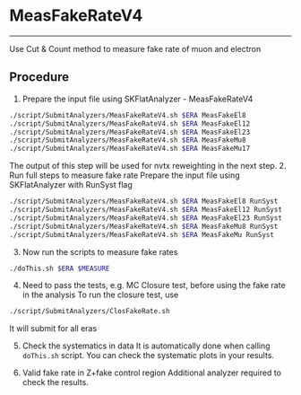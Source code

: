 # MeasFakeRateV4
---
Use Cut & Count method to measure fake rate of muon and electron

## Procedure
1. Prepare the input file using SKFlatAnalyzer - MeasFakeRateV4
```bash
./script/SubmitAnalyzers/MeasFakeRateV4.sh $ERA MeasFakeEl8
./script/SubmitAnalyzers/MeasFakeRateV4.sh $ERA MeasFakeEl12
./script/SubmitAnalyzers/MeasFakeRateV4.sh $ERA MeasFakeEl23
./script/SubmitAnalyzers/MeasFakeRateV4.sh $ERA MeasFakeMu8
./script/SubmitAnalyzers/MeasFakeRateV4.sh $ERA MeasFakeMu17
```
The output of this step will be used for nvtx reweighting in the next step.
2. Run full steps to measure fake rate
Prepare the input file using SKFlatAnalyzer with RunSyst flag
```bash
./script/SubmitAnalyzers/MeasFakeRateV4.sh $ERA MeasFakeEl8 RunSyst
./script/SubmitAnalyzers/MeasFakeRateV4.sh $ERA MeasFakeEl12 RunSyst
./script/SubmitAnalyzers/MeasFakeRateV4.sh $ERA MeasFakeEl23 RunSyst
./script/SubmitAnalyzers/MeasFakeRateV4.sh $ERA MeasFakeMu8 RunSyst
./script/SubmitAnalyzers/MeasFakeRateV4.sh $ERA MeasFakeMu RunSyst
```
3. Now run the scripts to measure fake rates
```bash
./doThis.sh $ERA $MEASURE
```

4. Need to pass the tests, e.g. MC Closure test, before using the fake rate in the analysis
To run the closure test, use
```bash
./script/SubmitAnalyzers/ClosFakeRate.sh
```
It will submit for all eras

5. Check the systematics in data
It is automatically done when calling ```doThis.sh``` script. You can check the systematic plots in your results.

6. Valid fake rate in Z+fake control region
Additional analyzer required to check the results.
